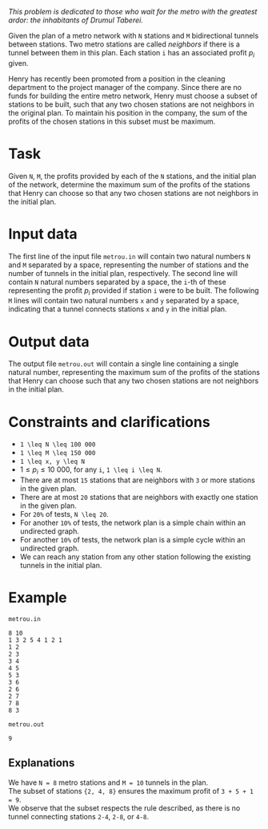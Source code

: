 
*This problem is dedicated to those who wait for the metro with the greatest ardor: the inhabitants of Drumul Taberei.*  

Given the plan of a metro network with `N` stations and `M` bidirectional tunnels between stations. Two metro stations are called *neighbors* if there is a tunnel between them in this plan. Each station `i` has an associated profit $p_i$ given.  

Henry has recently been promoted from a position in the cleaning department to the project manager of the company. Since there are no funds for building the entire metro network, Henry must choose a subset of stations to be built, such that any two chosen stations are not neighbors in the original plan. To maintain his position in the company, the sum of the profits of the chosen stations in this subset must be maximum.

# Task
Given `N`, `M`, the profits provided by each of the `N` stations, and the initial plan of the network, determine the maximum sum of the profits of the stations that Henry can choose so that any two chosen stations are not neighbors in the initial plan.

# Input data
The first line of the input file `metrou.in` will contain two natural numbers `N` and `M` separated by a space, representing the number of stations and the number of tunnels in the initial plan, respectively. The second line will contain `N` natural numbers separated by a space, the `i`-th of these representing the profit $p_i$ provided if station `i` were to be built. The following `M` lines will contain two natural numbers `x` and `y` separated by a space, indicating that a tunnel connects stations `x` and `y` in the initial plan.

# Output data
The output file `metrou.out` will contain a single line containing a single natural number, representing the maximum sum of the profits of the stations that Henry can choose such that any two chosen stations are not neighbors in the initial plan.

# Constraints and clarifications
* `1 \leq N \leq 100 000`
* `1 \leq M \leq 150 000`
* `1 \leq x, y \leq N`
* $1 \leq p_i \leq 10\ 000$, for any `i`, `1 \leq i \leq N`.
* There are at most `15` stations that are neighbors with `3` or more stations in the given plan.
* There are at most `20` stations that are neighbors with exactly one station in the given plan.
* For `20%` of tests, `N \leq 20`.
* For another `10%` of tests, the network plan is a simple chain within an undirected graph.
* For another `10%` of tests, the network plan is a simple cycle within an undirected graph.
* We can reach any station from any other station following the existing tunnels in the initial plan.

# Example

`metrou.in`
```
8 10
1 3 2 5 4 1 2 1
1 2
2 3
3 4
4 5
5 3
3 6
2 6
2 7
7 8
8 3
```

`metrou.out`
```
9
```

Explanations
---
We have `N = 8` metro stations and `M = 10` tunnels in the plan.  
The subset of stations `{2, 4, 8}` ensures the maximum profit of `3 + 5 + 1 = 9`.  
We observe that the subset respects the rule described, as there is no tunnel connecting stations `2-4`, `2-8`, or `4-8`.

